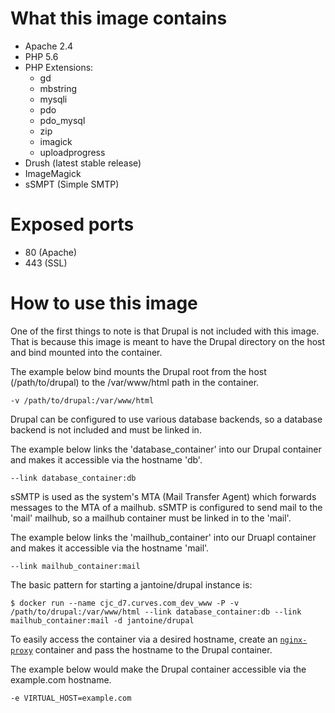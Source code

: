 # What this image contains

* Apache 2.4
* PHP 5.6
* PHP Extensions:
  * gd
  * mbstring
  * mysqli
  * pdo
  * pdo_mysql
  * zip
  * imagick
  * uploadprogress
* Drush (latest stable release)
* ImageMagick
* sSMPT (Simple SMTP)

# Exposed ports

* 80 (Apache)
* 443 (SSL)

# How to use this image

One of the first things to note is that Drupal is not included with this image. That is because this image is meant to have the Drupal directory on the host and bind mounted into the container.

The example below bind mounts the Drupal root from the host (/path/to/drupal) to the /var/www/html path in the container.

```
-v /path/to/drupal:/var/www/html
```

Drupal can be configured to use various database backends, so a database backend is not included and must be linked in.

The example below links the 'database_container' into our Drupal container and makes it accessible via the hostname 'db'.

```
--link database_container:db
```

sSMTP is used as the system's MTA (Mail Transfer Agent) which forwards messages to the MTA of a mailhub. sSMTP is configured to send mail to the 'mail' mailhub, so a mailhub container must be linked in to the 'mail'.

The example below links the 'mailhub_container' into our Druapl container and makes it accessible via the hostname 'mail'.

```
--link mailhub_container:mail
```

The basic pattern for starting a jantoine/drupal instance is:

```
$ docker run --name cjc_d7.curves.com_dev_www -P -v /path/to/drupal:/var/www/html --link database_container:db --link mailhub_container:mail -d jantoine/drupal
```

To easily access the container via a desired hostname, create an [`nginx-proxy`](https://hub.docker.com/r/jwilder/nginx-proxy/) container and pass the hostname to the Drupal container.

The example below would make the Drupal container accessible via the example.com hostname.

```
-e VIRTUAL_HOST=example.com
```
